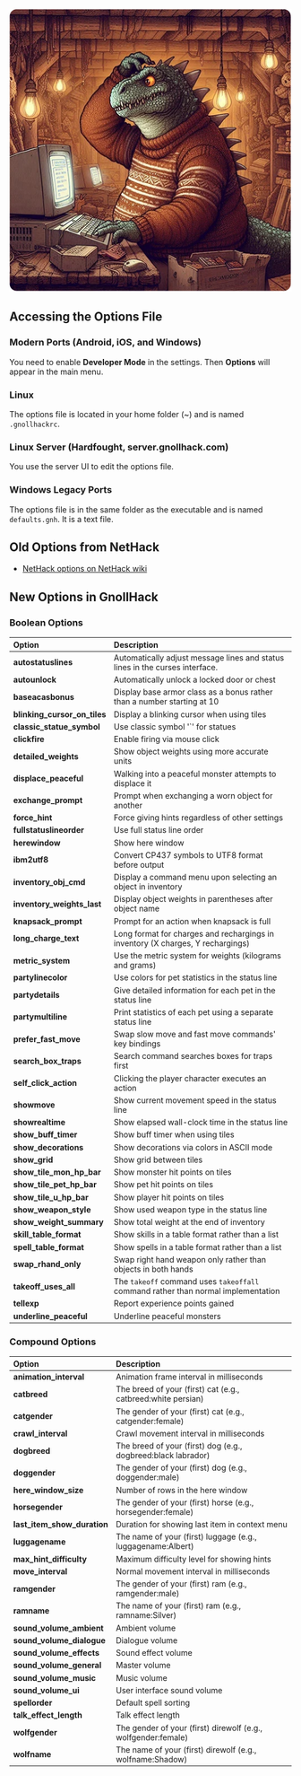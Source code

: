 ![options](/uploads/Options/options2.webp)

## Accessing the Options File

### Modern Ports (Android, iOS, and Windows)

You need to enable **Developer Mode** in the settings. Then **Options** will appear in the main menu.

### Linux

The options file is located in your home folder (~) and is named `.gnollhackrc`.

### Linux Server (Hardfought, server.gnollhack.com)

You use the server UI to edit the options file.

### Windows Legacy Ports

The options file is in the same folder as the executable and is named `defaults.gnh`. It is a text file.

## Old Options from NetHack

- [NetHack options on NetHack wiki](https://nethackwiki.com/wiki/Options)

## New Options in GnollHack

### Boolean Options

| Option | Description |
| :----- | :---------- |
| **autostatuslines** | Automatically adjust message lines and status lines in the curses interface. |
| **autounlock** | Automatically unlock a locked door or chest |
| **baseacasbonus** | Display base armor class as a bonus rather than a number starting at 10 |
| **blinking_cursor_on_tiles** | Display a blinking cursor when using tiles |
| **classic_statue_symbol** | Use classic symbol '`' for statues |
| **clickfire** | Enable firing via mouse click |
| **detailed_weights** | Show object weights using more accurate units  |
| **displace_peaceful** | Walking into a peaceful monster attempts to displace it |
| **exchange_prompt** | Prompt when exchanging a worn object for another |
| **force_hint** | Force giving hints regardless of other settings |
| **fullstatuslineorder** | Use full status line order |
| **herewindow** | Show here window |
| **ibm2utf8** | Convert CP437 symbols to UTF8 format before output |
| **inventory_obj_cmd** | Display a command menu upon selecting an object in inventory |
| **inventory_weights_last** | Display object weights in parentheses after object name |
| **knapsack_prompt** | Prompt for an action when knapsack is full |
| **long_charge_text** | Long format for charges and rechargings in inventory (X charges, Y rechargings) |
| **metric_system** | Use the metric system for weights (kilograms and grams) |
| **partylinecolor** | Use colors for pet statistics in the status line |
| **partydetails** | Give detailed information for each pet in the status line |
| **partymultiline** | Print statistics of each pet using a separate status line |
| **prefer_fast_move** | Swap slow move and fast move commands' key bindings |
| **search_box_traps** | Search command searches boxes for traps first |
| **self_click_action** | Clicking the player character executes an action |
| **showmove** | Show current movement speed in the status line |
| **showrealtime** | Show elapsed wall-clock time in the status line |
| **show_buff_timer** | Show buff timer when using tiles |
| **show_decorations** | Show decorations via colors in ASCII mode |
| **show_grid** | Show grid between tiles |
| **show_tile_mon_hp_bar** | Show monster hit points on tiles |
| **show_tile_pet_hp_bar** | Show pet hit points on tiles |
| **show_tile_u_hp_bar** | Show player hit points on tiles |
| **show_weapon_style** | Show used weapon type in the status line |
| **show_weight_summary** | Show total weight at the end of inventory |
| **skill_table_format** | Show skills in a table format rather than a list |
| **spell_table_format** | Show spells in a table format rather than a list |
| **swap_rhand_only** | Swap right hand weapon only rather than objects in both hands |
| **takeoff_uses_all** | The `takeoff` command uses `takeoffall` command rather than normal implementation |
| **tellexp** | Report experience points gained |
| **underline_peaceful** | Underline peaceful monsters |

### Compound Options

| Option | Description |
| :----- | :---------- |
| **animation_interval** | Animation frame interval in milliseconds |
| **catbreed** | The breed of your (first) cat (e.g., catbreed:white persian) |
| **catgender** | The gender of your (first) cat (e.g., catgender:female) |
| **crawl_interval** | Crawl movement interval in milliseconds |
| **dogbreed** | The breed of your (first) dog (e.g., dogbreed:black labrador) |
| **doggender** | The gender of your (first) dog (e.g., doggender:male) |
| **here_window_size** | Number of rows in the here window |
| **horsegender** | The gender of your (first) horse (e.g., horsegender:female) |
| **last_item_show_duration** | Duration for showing last item in context menu |
| **luggagename** | The name of your (first) luggage (e.g., luggagename:Albert) |
| **max_hint_difficulty** | Maximum difficulty level for showing hints |
| **move_interval** | Normal movement interval in milliseconds |
| **ramgender** | The gender of your (first) ram (e.g., ramgender:male) |
| **ramname** | The name of your (first) ram (e.g., ramname:Silver) |
| **sound_volume_ambient** | Ambient volume |
| **sound_volume_dialogue** | Dialogue volume |
| **sound_volume_effects** | Sound effect volume |
| **sound_volume_general** | Master volume |
| **sound_volume_music** | Music volume |
| **sound_volume_ui** | User interface sound volume |
| **spellorder** | Default spell sorting |
| **talk_effect_length** | Talk effect length |
| **wolfgender** | The gender of your (first) direwolf (e.g., wolfgender:female) |
| **wolfname** | The name of your (first) direwolf (e.g., wolfname:Shadow) |
